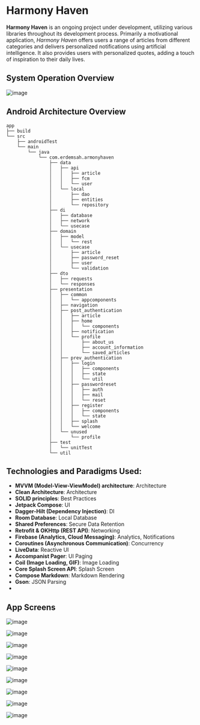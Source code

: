 # **Harmony Haven**

**Harmony Haven** is an ongoing project under development, utilizing various libraries throughout its development process. Primarily a motivational application, *Harmony Haven* offers users a range of articles from different categories and delivers personalized notifications using artificial intelligence. It also provides users with personalized quotes, adding a touch of inspiration to their daily lives.

## System Operation Overview

![image](https://github.com/erdemserhat/HarmonyHavenAndroidClient/assets/116950260/19a77e34-119b-4e5c-af53-d6b79db5938f)


## Android Architecture Overview


```plaintext
app
├── build
└── src
    ├── androidTest
    └── main
        └── java
            └── com.erdemsah.armonyhaven
                ├── data
                │   ├── api
                │   │   ├── article
                │   │   ├── fcm
                │   │   └── user
                │   └── local
                │       ├── dao
                │       ├── entities
                │       └── repository
                ├── di
                │   ├── database
                │   ├── network
                │   └── usecase
                ├── domain
                │   ├── model
                │   │   └── rest
                │   └── usecase
                │       ├── article
                │       ├── password_reset
                │       ├── user
                │       └── validation
                ├── dto
                │   ├── requests
                │   └── responses
                ├── presentation
                │   ├── common
                │   │   └── appcomponents
                │   ├── navigation
                │   ├── post_authentication
                │   │   ├── article
                │   │   ├── home
                │   │   │   └── components
                │   │   ├── notification
                │   │   └── profile
                │   │       ├── about_us
                │   │       ├── account_information
                │   │       └── saved_articles
                │   ├── prev_authentication
                │   │   ├── login
                │   │   │   ├── components
                │   │   │   ├── state
                │   │   │   └── util
                │   │   ├── passwordreset
                │   │   │   ├── auth
                │   │   │   ├── mail
                │   │   │   └── reset
                │   │   ├── register
                │   │   │   ├── components
                │   │   │   └── state
                │   │   ├── splash
                │   │   └── welcome
                │   └── unused
                │       └── profile
                ├── test
                │   └── unitTest
                └── util
```

## Technologies and Paradigms Used:


- **MVVM (Model-View-ViewModel) architecture**: Architecture
- **Clean Architecture**: Architecture
- **SOLID principles**: Best Practices
- **Jetpack Compose**: UI
- **Dagger-Hilt (Dependency Injection)**: DI
- **Room Database**: Local Database
- **Shared Preferences**: Secure Data Retention
- **Retrofit & OKHttp (REST API)**: Networking
- **Firebase (Analytics, Cloud Messaging)**: Analytics, Notifications
- **Coroutines (Asynchronous Communication)**: Concurrency
- **LiveData**: Reactive UI
- **Accompanist Pager**: UI Paging
- **Coil (Image Loading, GIF)**: Image Loading
- **Core Splash Screen API**: Splash Screen
- **Compose Markdown**: Markdown Rendering
- **Gson**: JSON Parsing
- 

## App Screens

![image](https://github.com/erdemserhat/HarmonyHavenAndroidClient/assets/116950260/129db9b2-7ab4-46a2-a781-fbe6cd1b267a)


![image](https://github.com/erdemserhat/HarmonyHavenAndroidClient/assets/116950260/bc1e3204-9f56-4622-9612-9e1e4912f1ad)




![image](https://github.com/erdemserhat/HarmonyHavenAndroidClient/assets/116950260/53e949e4-932f-4047-899b-43f3a4dd4eba)

![image](https://github.com/erdemserhat/HarmonyHavenAndroidClient/assets/116950260/08f77661-a1aa-4696-8382-49afca9b01f4)

![image](https://github.com/erdemserhat/HarmonyHavenAndroidClient/assets/116950260/539f627a-0627-480d-aff2-e7a8bd627e1f)

![image](https://github.com/erdemserhat/HarmonyHavenAndroidClient/assets/116950260/f1b7a62a-6dc1-4ef9-af88-dcb5f8cb7449)

![image](https://github.com/erdemserhat/HarmonyHavenAndroidClient/assets/116950260/033d1f4e-e57e-4b5f-aa37-86f42a54d295)

![image](https://github.com/erdemserhat/HarmonyHavenAndroidClient/assets/116950260/604a1476-e685-4424-a11e-c00df950448c)

![image](https://github.com/erdemserhat/HarmonyHavenAndroidClient/assets/116950260/768bc659-b5b3-40f3-b005-63d7d3c52330)















